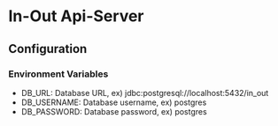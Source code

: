 # In-Out Api-Server

## Configuration

### Environment Variables

- DB_URL: Database URL, ex) jdbc:postgresql://localhost:5432/in_out
- DB_USERNAME: Database username, ex) postgres
- DB_PASSWORD: Database password, ex) postgres
